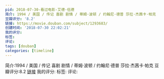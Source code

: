 ```yaml
---
pid: 2018-07-30-看过电影-艾德·伍德
简介: 1994 / 美国 / 传记 喜剧 剧情 / 蒂姆·波顿 / 约翰尼·德普 莎拉·杰茜卡·帕克
豆瓣评分: '8.2'
链接: https://movie.douban.com/subject/1293683/
创建时间: '2018-07-30 22:02:21'
我的评分:
标签:
评论:
tags: [douban]
categories: [timeline]
---
```

简介:1994 / 美国 / 传记 喜剧 剧情 / 蒂姆·波顿 / 约翰尼·德普 莎拉·杰茜卡·帕克
豆瓣评分:8.2
[链接](https://movie.douban.com/subject/1293683/)
我的评分:
标签:
评论:
